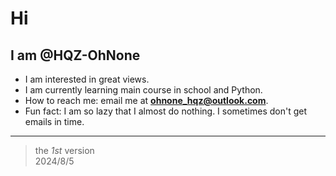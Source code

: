 # Hi
## I am @HQZ-OhNone

- I am interested in great views.
- I am currently learning main course in school and Python.
- How to reach me: email me at **ohnone_hqz@outlook.com**.
- Fun fact: I am so lazy that I almost do nothing. I sometimes don't get emails in time.

---

>the *1st* version  
>2024/8/5
